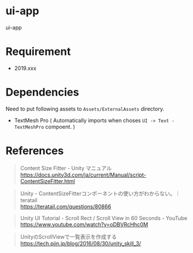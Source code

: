 # ui-app

ui-app

# Requirement

 - 2019.xxx

# Dependencies

Need to put following assets to `Assets/ExternalAssets` directory.

- TextMesh Pro ( Automatically imports when choses `UI -> Text - TextMeshPro` compoent. )

# References

> Content Size Fitter - Unity マニュアル  
> https://docs.unity3d.com/ja/current/Manual/script-ContentSizeFitter.html

> Unity - ContentSizeFitterコンポーネントの使い方がわからない。｜teratail  
> https://teratail.com/questions/80866

> Unity UI Tutorial - Scroll Rect / Scroll View in 60 Seconds - YouTube  
> https://www.youtube.com/watch?v=oDBVRcHhc0M

> UnityのScrollViewで一覧表示を作成する  
> https://tech.pjin.jp/blog/2016/08/30/unity_skill_3/

